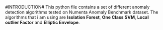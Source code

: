 #INTRODUCTION#
This python file contains a set of different anomaly detection algorithms tested on Numenta Anomaly Benchmark dataset. The algorithms that i am using are **Isolation Forest**, **One Class SVM**, **Local outlier Factor** and **Elliptic Envelope**.
